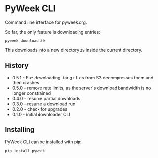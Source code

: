 # PyWeek CLI


Command line interface for pyweek.org.

So far, the only feature is downloading entries:

    pyweek download 29


This downloads into a new directory `29` inside the current directory.


## History

* 0.5.1 - Fix: downloading .tar.gz files from S3 decompresses them and
  then crashes
* 0.5.0 - remove rate limits, as the server's download bandwidth is no longer
  constrained
* 0.4.0 - resume partial downloads
* 0.3.0 - resume a download run
* 0.2.0 - check for upgrades
* 0.1.0 - initial downloader CLI


## Installing

PyWeek CLI can be installed with pip:

    pip install pyweek
